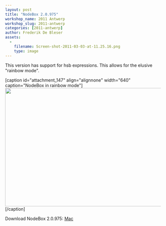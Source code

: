 ```yaml
---
layout: post
title: "NodeBox 2.0.975"
workshop_name: 2011 Antwerp
workshop_slug: 2011-antwerp
categories: [2011-antwerp]
author: Frederik De Bleser
assets:
  -
    filename: Screen-shot-2011-03-03-at-11.25.16.png
    type: image
---
```

This version has support for hsb expressions. This allows for the elusive "rainbow mode".

[caption id="attachment_147" align="alignnone" width="640" caption="NodeBox in rainbow mode"]<a href="http://workshops.nodebox.net/2011-1/wp-content/uploads/2011/03/Screen-shot-2011-03-03-at-11.25.16.png"><img class="size-large wp-image-147" title="NodeBox in rainbow mode" src="http://workshops.nodebox.net/2011-1/wp-content/uploads/2011/03/Screen-shot-2011-03-03-at-11.25.16-1024x613.png" alt="" width="640" height="383" /></a>[/caption]

Download NodeBox 2.0.975: <a href="http://nodebox.net/download/nodebox2/NodeBox-2.0.975.zip">Mac</a>
